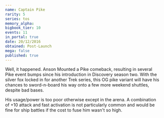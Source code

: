 ```yaml
---
name: Captain Pike
rarity: 5
series: tos
memory_alpha:
bigbook_tier: 10
events: 11
in_portal: true
date: 20/12/2016
obtained: Post-Launch
mega: false
published: true
---
```


Well, it happened. Anson Mounted a Pike comeback, resulting in several Pike event bumps since his introduction in Discovery season two. With the silver fox locked in for another Trek series, this OG pike variant will have his chances to sword-n-board his way onto a few more weekend shuttles, despite bad bases.

His usage/power is too poor otherwise except in the arena. A combination of +10 attack and fast activation is not particularly common and would be fine for ship battles if the cost to fuse him wasn't so high.
